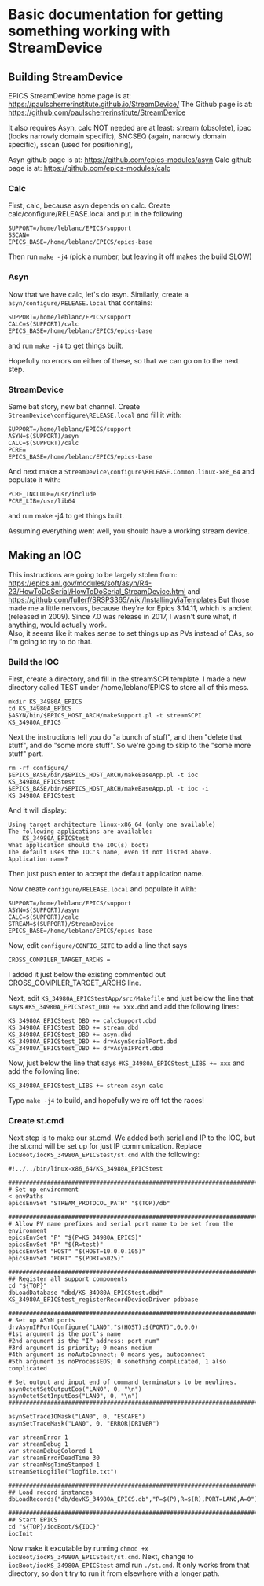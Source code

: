# Basic documentation for getting something working with StreamDevice

## Building StreamDevice
EPICS StreamDevice home page is at: https://paulscherrerinstitute.github.io/StreamDevice/
The Github page is at: https://github.com/paulscherrerinstitute/StreamDevice

It also requires Asyn, calc
NOT needed are at least: stream (obsolete), ipac (looks narrowly domain specific), SNCSEQ (again, 
narrowly domain specific), sscan (used for positioning), 

Asyn github page is at: https://github.com/epics-modules/asyn
Calc github page is at: https://github.com/epics-modules/calc

### Calc
First, calc, because asyn depends on calc.
Create calc/configure/RELEASE.local and put in the following

```
SUPPORT=/home/leblanc/EPICS/support
SSCAN=
EPICS_BASE=/home/leblanc/EPICS/epics-base
```

Then run `make -j4` (pick a number, but leaving it off makes the build SLOW)

### Asyn
Now that we have calc, let's do asyn.
Similarly, create a `asyn/configure/RELEASE.local` that contains:

```
SUPPORT=/home/leblanc/EPICS/support
CALC=$(SUPPORT)/calc
EPICS_BASE=/home/leblanc/EPICS/epics-base
```

and run `make -j4` to get things built.

Hopefully no errors on either of these, so that we can go on to the next step.

### StreamDevice
Same bat story, new bat channel.
Create `StreamDevice\configure\RELEASE.local` and fill it with:

```
SUPPORT=/home/leblanc/EPICS/support
ASYN=$(SUPPORT)/asyn
CALC=$(SUPPORT)/calc
PCRE=
EPICS_BASE=/home/leblanc/EPICS/epics-base
```

And next make a `StreamDevice\configure\RELEASE.Common.linux-x86_64` and populate it with:

```
PCRE_INCLUDE=/usr/include
PCRE_LIB=/usr/lib64
```
and run make -j4 to get things built.

Assuming everything went well, you should have a working stream device.

## Making an IOC

This instructions are going to be largely stolen from: 
https://epics.anl.gov/modules/soft/asyn/R4-23/HowToDoSerial/HowToDoSerial_StreamDevice.html and
https://github.com/fullerf/SRSPS365/wiki/InstallingViaTemplates
But those made me a little nervous, because they're for Epics 3.14.11, which is ancient (released 
in 2009).  Since 7.0 was release in 2017, I wasn't sure what, if anything, would actually work.  
Also, it seems like it makes sense to set things up as PVs instead of CAs, so I'm going to try to do that.

### Build the IOC

First, create a directory, and fill in the streamSCPI template.  I made a new directory called TEST under /home/leblanc/EPICS to store all of this mess.

```
mkdir KS_34980A_EPICS
cd KS_34980A_EPICS
$ASYN/bin/$EPICS_HOST_ARCH/makeSupport.pl -t streamSCPI KS_34980A_EPICS
```

Next the instructions tell you do "a bunch of stuff", and then "delete that stuff", and do "some more
stuff".  So we're going to skip to the "some more stuff" part.

```
rm -rf configure/
$EPICS_BASE/bin/$EPICS_HOST_ARCH/makeBaseApp.pl -t ioc KS_34980A_EPICStest
$EPICS_BASE/bin/$EPICS_HOST_ARCH/makeBaseApp.pl -t ioc -i KS_34980A_EPICStest
```

And it will display:

```
Using target architecture linux-x86_64 (only one available)
The following applications are available:
    KS_34980A_EPICStest
What application should the IOC(s) boot?
The default uses the IOC's name, even if not listed above.
Application name?
```

Then just push enter to accept the default application name.

Now create `configure/RELEASE.local` and populate it with:

```
SUPPORT=/home/leblanc/EPICS/support
ASYN=$(SUPPORT)/asyn
CALC=$(SUPPORT)/calc
STREAM=$(SUPPORT)/StreamDevice
EPICS_BASE=/home/leblanc/EPICS/epics-base
```

Now, edit `configure/CONFIG_SITE` to add a line that says

```
CROSS_COMPILER_TARGET_ARCHS =
```

I added it just below the existing commented out CROSS_COMPILER_TARGET_ARCHS line.

Next, edit `KS_34980A_EPICStestApp/src/Makefile` and just below the line that 
says `#KS_34980A_EPICStest_DBD += xxx.dbd` and add the following lines:

```
KS_34980A_EPICStest_DBD += calcSupport.dbd
KS_34980A_EPICStest_DBD += stream.dbd
KS_34980A_EPICStest_DBD += asyn.dbd
KS_34980A_EPICStest_DBD += drvAsynSerialPort.dbd 
KS_34980A_EPICStest_DBD += drvAsynIPPort.dbd
```

Now, just below the line that says `#KS_34980A_EPICStest_LIBS += xxx` and add the following line:

```
KS_34980A_EPICStest_LIBS += stream asyn calc
```

Type `make -j4` to build, and hopefully we're off tot the races!

### Create st.cmd

Next step is to make our st.cmd.  We added both serial and IP to the IOC, but the st.cmd will be 
set up for just IP communication.  Replace `iocBoot/iocKS_34980A_EPICStest/st.cmd` with the following:

```
#!../../bin/linux-x86_64/KS_34980A_EPICStest

############################################################################### 
# Set up environment 
< envPaths 
epicsEnvSet "STREAM_PROTOCOL_PATH" "$(TOP)/db" 

############################################################################### 
# Allow PV name prefixes and serial port name to be set from the environment 
epicsEnvSet "P" "$(P=KS_34980A_EPICS)" 
epicsEnvSet "R" "$(R=test)" 
epicsEnvSet "HOST" "$(HOST=10.0.0.105)"
epicsEnvSet "PORT" "$(PORT=5025)"

############################################################################### 
## Register all support components 
cd "${TOP}" 
dbLoadDatabase "dbd/KS_34980A_EPICStest.dbd" 
KS_34980A_EPICStest_registerRecordDeviceDriver pdbbase 

############################################################################### 
# Set up ASYN ports
drvAsynIPPortConfigure("LAN0","$(HOST):$(PORT)",0,0,0)
#1st argument is the port's name
#2nd argument is the "IP address: port num"
#3rd argument is priority; 0 means medium
#4th argument is noAutoConnect; 0 means yes, autoconnect
#5th argument is noProcessEOS; 0 something complicated, 1 also complicated

# Set output and input end of command terminators to be newlines.
asynOctetSetOutputEos("LAN0", 0, "\n")
asynOctetSetInputEos("LAN0", 0, "\n")
############################################################################### 

asynSetTraceIOMask("LAN0", 0, "ESCAPE")
asynSetTraceMask("LAN0", 0, "ERROR|DRIVER")

var streamError 1
var streamDebug 1
var streamDebugColored 1
var streamErrorDeadTime 30
var streamMsgTimeStamped 1
streamSetLogfile("logfile.txt")

############################################################################### 
## Load record instances 
dbLoadRecords("db/devKS_34980A_EPICS.db","P=$(P),R=$(R),PORT=LAN0,A=0") 

############################################################################### 
## Start EPICS 
cd "${TOP}/iocBoot/${IOC}" 
iocInit
```

Now make it excutable by running `chmod +x iocBoot/iocKS_34980A_EPICStest/st.cmd`. Next, change to 
`iocBoot/iocKS_34980A_EPICStest` amd run `./st.cmd`.  It only works from that directory, so don't try to run 
it from elsewhere with a longer path.
